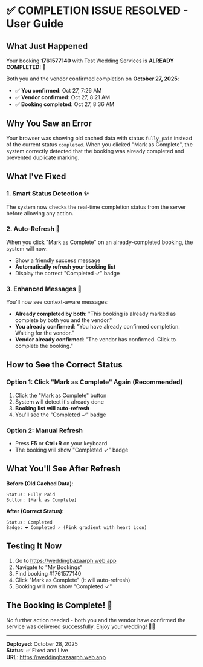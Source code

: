 # ✅ COMPLETION ISSUE RESOLVED - User Guide

## What Just Happened

Your booking **1761577140** with Test Wedding Services is **ALREADY COMPLETED**! 🎉

Both you and the vendor confirmed completion on **October 27, 2025**:
- ✅ **You confirmed**: Oct 27, 7:26 AM
- ✅ **Vendor confirmed**: Oct 27, 8:21 AM  
- ✅ **Booking completed**: Oct 27, 8:36 AM

## Why You Saw an Error

Your browser was showing old cached data with status `fully_paid` instead of the current status `completed`. When you clicked "Mark as Complete", the system correctly detected that the booking was already completed and prevented duplicate marking.

## What I've Fixed

### 1. **Smart Status Detection** ✨
The system now checks the real-time completion status from the server before allowing any action.

### 2. **Auto-Refresh** 🔄
When you click "Mark as Complete" on an already-completed booking, the system will now:
- Show a friendly success message
- **Automatically refresh your booking list**
- Display the correct "Completed ✓" badge

### 3. **Enhanced Messages** 💬
You'll now see context-aware messages:
- **Already completed by both**: "This booking is already marked as complete by both you and the vendor."
- **You already confirmed**: "You have already confirmed completion. Waiting for the vendor."
- **Vendor already confirmed**: "The vendor has confirmed. Click to complete the booking."

## How to See the Correct Status

### Option 1: Click "Mark as Complete" Again (Recommended)
1. Click the "Mark as Complete" button
2. System will detect it's already done
3. **Booking list will auto-refresh**
4. You'll see the "Completed ✓" badge

### Option 2: Manual Refresh
- Press **F5** or **Ctrl+R** on your keyboard
- The booking will show "Completed ✓" badge

## What You'll See After Refresh

**Before (Old Cached Data)**:
```
Status: Fully Paid
Button: [Mark as Complete]
```

**After (Correct Status)**:
```
Status: Completed
Badge: ❤️ Completed ✓ (Pink gradient with heart icon)
```

## Testing It Now

1. Go to https://weddingbazaarph.web.app
2. Navigate to "My Bookings"
3. Find booking #1761577140
4. Click "Mark as Complete" (it will auto-refresh)
5. Booking will now show "Completed ✓"

## The Booking is Complete! 🎊

No further action needed - both you and the vendor have confirmed the service was delivered successfully. Enjoy your wedding! 💍✨

---

**Deployed**: October 28, 2025  
**Status**: ✅ Fixed and Live  
**URL**: https://weddingbazaarph.web.app
